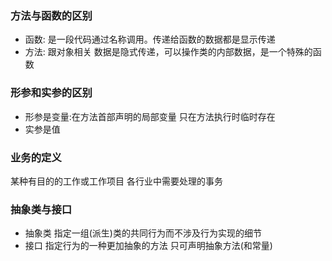 ### 方法与函数的区别
* 函数: 是一段代码通过名称调用。传递给函数的数据都是显示传递
* 方法: 跟对象相关 数据是隐式传递，可以操作类的内部数据，是一个特殊的函数

### 形参和实参的区别
* 形参是变量:在方法首部声明的局部变量 只在方法执行时临时存在
* 实参是值
### 业务的定义

某种有目的的工作或工作项目 各行业中需要处理的事务

### 抽象类与接口

* 抽象类 指定一组(派生)类的共同行为而不涉及行为实现的细节 
* 接口 指定行为的一种更加抽象的方法 只可声明抽象方法(和常量)
